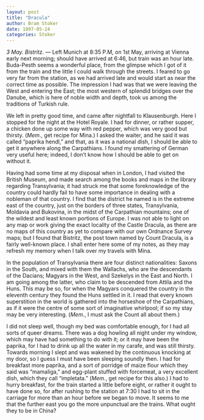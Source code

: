 ```yaml
---
layout: post
title: "Dracula"
author: Bram Stoker
date: 1897-05-24
categories: Stoker
---
```

*3 May. Bistritz.* &mdash; Left Munich at 8:35 P.M, on 1st May, arriving at
Vienna early next morning; should have arrived at 6:46, but train was an hour
late. Buda-Pesth seems a wonderful place, from the<!--more--> glimpse which I got of it
from the train and the little I could walk through the streets. I feared to go
very far from the station, as we had arrived late and would start as near the
correct time as possible. The impression I had was that we were leaving the West
and entering the East; the most western of splendid bridges over the Danube,
which is here of noble width and depth, took us among the traditions of Turkish
rule.

We left in pretty good time, and came after nightfall to Klausenburgh. Here I
stopped for the night at the Hotel Royale. I had for dinner, or rather supper, a
chicken done up some way with red pepper, which was very good but thirsty.
(*Mem*., get recipe for Mina.) I asked the waiter, and he said it was called
“paprika hendl,” and that, as it was a national dish, I should be able to get
it anywhere along the Carpathians. I found my smattering of German very useful
here; indeed, I don’t know how I should be able to get on without it.

Having had some time at my disposal when in London, I had visited the British
Museum, and made search among the books and maps in the library regarding
Transylvania; it had struck me that some foreknowledge of the country could
hardly fail to have some importance in dealing with a nobleman of that country.
I find that the district he named is in the extreme east of the country, just on
the borders of three states, Transylvania, Moldavia and Bukovina, in the midst
of the Carpathian mountains; one of the wildest and least known portions of
Europe. I was not able to light on any map or work giving the exact locality of
the Castle Dracula, as there are no maps of this country as yet to compare with
our own Ordnance Survey maps; but I found that Bistritz, the post town named by
Count Dracula, is a fairly well-known place. I shall enter here some of my
notes, as they may refresh my memory when I talk over my travels with Mina.

In the population of Transylvania there are four distinct nationalities: Saxons
in the South, and mixed with them the Wallachs, who are the descendants of the
Dacians; Magyars in the West, and Szekelys in the East and North. I am going
among the latter, who claim to be descended from Attila and the Huns. This may
be so, for when the Magyars conquered the country in the eleventh century they
found the Huns settled in it. I read that every known superstition in the world
is gathered into the horseshoe of the Carpathians, as if it were the centre of
some sort of imaginative whirlpool; if so my stay may be very interesting.
(*Mem*., I must ask the Count all about them.)

I did not sleep well, though my bed was comfortable enough, for I had all sorts
of queer dreams. There was a dog howling all night under my window, which may
have had something to do with it; or it may have been the paprika, for I had to
drink up all the water in my carafe, and was still thirsty. Towards morning I
slept and was wakened by the continuous knocking at my door, so I guess I must
have been sleeping soundly then. I had for breakfast more paprika, and a sort of
porridge of maize flour which they said was “mamaliga,” and egg-plant stuffed
with forcemeat, a very excellent dish, which they call “impletata.” (*Mem*., get
recipe for this also.) I had to hurry breakfast, for the train started a little
before eight, or rather it ought to have done so, for after rushing to the
station at 7:30 I had to sit in the carriage for more than an hour before we
began to move. It seems to me that the further east you go the more unpunctual
are the trains. What ought they to be in China?
